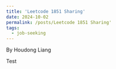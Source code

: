 ```yaml
---
title: 'Leetcode 1851 Sharing'
date: 2024-10-02
permalink: /posts/Leetcode 1851 Sharing'
tags:
  - job-seeking
---
```

By Houdong Liang

Test